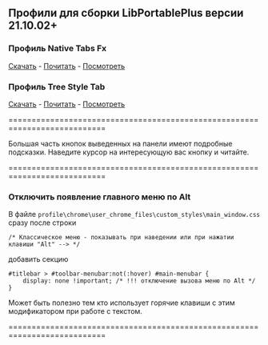 ## Профили для сборки LibPortablePlus версии 21.10.02+

### Профиль Native Tabs Fx
[Скачать](https://github.com/wvxwxvw/LibPortablePlus_Profiles/blob/main/Firefox.91.ESR.LPP.profile-ntfex_220224.7z)  -  [Почитать](https://github.com/wvxwxvw/LibPortablePlus_Profiles/blob/main/ntfex-Readme.md)  -  [Посмотреть](https://github.com/wvxwxvw/LibPortablePlus_Profiles/blob/main/ntfex-screen.md)  
  
### Профиль Tree Style Tab
[Скачать](https://github.com/wvxwxvw/LibPortablePlus_Profiles/blob/main/Firefox.91.ESR.LPP.profile-tstex_220219.7z)  -  [Почитать](https://github.com/wvxwxvw/LibPortablePlus_Profiles/blob/main/tstex-Readme.md)  -  [Посмотреть](https://github.com/wvxwxvw/LibPortablePlus_Profiles/blob/main/tstex-screen.md)  
  
===========================================================================  

Большая часть кнопок выведенных на панели имеют подробные подсказки.
Наведите курсор на интересующую вас кнопку и читайте.

===========================================================================  
  
### Отключить появление главного меню по Alt  
  
В файле `profile\chrome\user_chrome_files\custom_styles\main_window.css`  
сразу после строки
```
/* Классическое меню - показывать при наведении или при нажатии клавиши "Alt" --> */
```
добавить секцию
```
#titlebar > #toolbar-menubar:not(:hover) #main-menubar {
    display: none !important; /* !!! отключение вызова меню по Alt */
}
```
Может быть полезно тем кто использует горячие клавиши с этим модификатором при работе с текстом.  
  
===========================================================================
